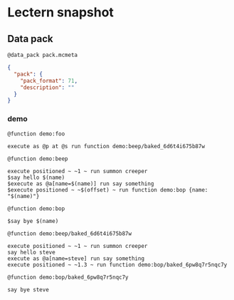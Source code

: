# Lectern snapshot

## Data pack

`@data_pack pack.mcmeta`

```json
{
  "pack": {
    "pack_format": 71,
    "description": ""
  }
}
```

### demo

`@function demo:foo`

```mcfunction
execute as @p at @s run function demo:beep/baked_6d6t4i675b87w
```

`@function demo:beep`

```mcfunction
execute positioned ~ ~1 ~ run summon creeper
$say hello $(name)
$execute as @a[name=$(name)] run say something
$execute positioned ~ ~$(offset) ~ run function demo:bop {name: "$(name)"}
```

`@function demo:bop`

```mcfunction
$say bye $(name)
```

`@function demo:beep/baked_6d6t4i675b87w`

```mcfunction
execute positioned ~ ~1 ~ run summon creeper
say hello steve
execute as @a[name=steve] run say something
execute positioned ~ ~1.3 ~ run function demo:bop/baked_6pw8q7r5nqc7y
```

`@function demo:bop/baked_6pw8q7r5nqc7y`

```mcfunction
say bye steve
```
